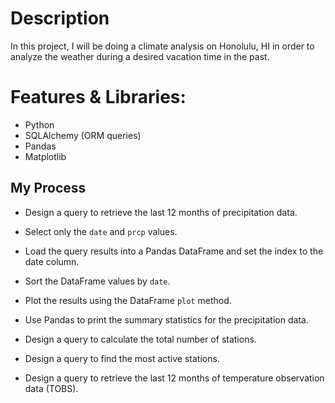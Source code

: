 # Description

In this project, I will be doing a climate analysis on Honolulu, HI in order to analyze the weather during a desired vacation time in the past. 

# Features & Libraries:

* Python
* SQLAlchemy (ORM queries)
* Pandas
* Matplotlib

## My Process 

* Design a query to retrieve the last 12 months of precipitation data.

* Select only the `date` and `prcp` values.

* Load the query results into a Pandas DataFrame and set the index to the date column.

* Sort the DataFrame values by `date`.

* Plot the results using the DataFrame `plot` method.

* Use Pandas to print the summary statistics for the precipitation data.

* Design a query to calculate the total number of stations.

* Design a query to find the most active stations.

* Design a query to retrieve the last 12 months of temperature observation data (TOBS).
